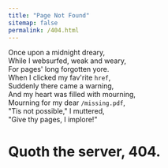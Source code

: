 ```yaml
---
title: "Page Not Found"
sitemap: false
permalink: /404.html
---
```


Once upon a midnight dreary,<br>
While I websurfed, weak and weary,<br>
For pages' long forgotten yore.<br>
When I clicked my fav'rite `href`,<br>
Suddenly there came a warning,<br>
And my heart was filled with mourning,<br>
Mourning for my dear `/missing.pdf`,<br>
"Tis not possible," I muttered,<br>
"Give thy pages, I implore!"<br>

# Quoth the server, 404.